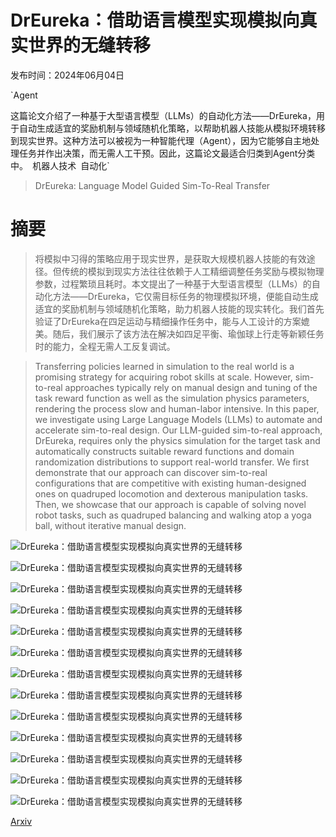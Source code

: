 # DrEureka：借助语言模型实现模拟向真实世界的无缝转移

发布时间：2024年06月04日

`Agent

这篇论文介绍了一种基于大型语言模型（LLMs）的自动化方法——DrEureka，用于自动生成适宜的奖励机制与领域随机化策略，以帮助机器人技能从模拟环境转移到现实世界。这种方法可以被视为一种智能代理（Agent），因为它能够自主地处理任务并作出决策，而无需人工干预。因此，这篇论文最适合归类到Agent分类中。` `机器人技术` `自动化`

> DrEureka: Language Model Guided Sim-To-Real Transfer

# 摘要

> 将模拟中习得的策略应用于现实世界，是获取大规模机器人技能的有效途径。但传统的模拟到现实方法往往依赖于人工精细调整任务奖励与模拟物理参数，过程繁琐且耗时。本文提出了一种基于大型语言模型（LLMs）的自动化方法——DrEureka，它仅需目标任务的物理模拟环境，便能自动生成适宜的奖励机制与领域随机化策略，助力机器人技能的现实转化。我们首先验证了DrEureka在四足运动与精细操作任务中，能与人工设计的方案媲美。随后，我们展示了该方法在解决如四足平衡、瑜伽球上行走等新颖任务时的能力，全程无需人工反复调试。

> Transferring policies learned in simulation to the real world is a promising strategy for acquiring robot skills at scale. However, sim-to-real approaches typically rely on manual design and tuning of the task reward function as well as the simulation physics parameters, rendering the process slow and human-labor intensive. In this paper, we investigate using Large Language Models (LLMs) to automate and accelerate sim-to-real design. Our LLM-guided sim-to-real approach, DrEureka, requires only the physics simulation for the target task and automatically constructs suitable reward functions and domain randomization distributions to support real-world transfer. We first demonstrate that our approach can discover sim-to-real configurations that are competitive with existing human-designed ones on quadruped locomotion and dexterous manipulation tasks. Then, we showcase that our approach is capable of solving novel robot tasks, such as quadruped balancing and walking atop a yoga ball, without iterative manual design.

![DrEureka：借助语言模型实现模拟向真实世界的无缝转移](../../../paper_images/2406.01967/concept.png)

![DrEureka：借助语言模型实现模拟向真实世界的无缝转移](../../../paper_images/2406.01967/robots.png)

![DrEureka：借助语言模型实现模拟向真实世界的无缝转移](../../../paper_images/2406.01967/prompt_example.png)

![DrEureka：借助语言模型实现模拟向真实世界的无缝转移](../../../paper_images/2406.01967/quadruped_terrains.png)

![DrEureka：借助语言模型实现模拟向真实世界的无缝转移](../../../paper_images/2406.01967/x1.png)

![DrEureka：借助语言模型实现模拟向真实世界的无缝转移](../../../paper_images/2406.01967/walking_globe.png)

![DrEureka：借助语言模型实现模拟向真实世界的无缝转移](../../../paper_images/2406.01967/dr_eureka_sampled_values.png)

![DrEureka：借助语言模型实现模拟向真实世界的无缝转移](../../../paper_images/2406.01967/quadruped_training_curves.png)

![DrEureka：借助语言模型实现模拟向真实世界的无缝转移](../../../paper_images/2406.01967/eureka_dr_vs_prompt_dr.png)

![DrEureka：借助语言模型实现模拟向真实世界的无缝转移](../../../paper_images/2406.01967/x2.png)

![DrEureka：借助语言模型实现模拟向真实世界的无缝转移](../../../paper_images/2406.01967/tasks.png)

![DrEureka：借助语言模型实现模拟向真实世界的无缝转移](../../../paper_images/2406.01967/x3.png)

![DrEureka：借助语言模型实现模拟向真实世界的无缝转移](../../../paper_images/2406.01967/safety_instruction_ablation.png)

[Arxiv](https://arxiv.org/abs/2406.01967)